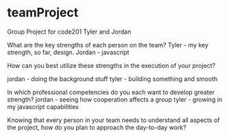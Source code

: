 # teamProject

Group Project for code201
Tyler and Jordan



What are the key strengths of each person on the team?
Tyler - my key strength, so far, design.
Jordan - javascript


How can you best utilize these strengths in the execution of your project?

jordan - doing the background stuff
tyler - building something and smooth


In which professional competencies do you each want to develop greater strength?
jordan - seeing how cooperation affects a group
tyler - growing in my javascript capabilities

Knowing that every person in your team needs to understand all aspects of the project, how do you plan to approach the day-to-day work?
